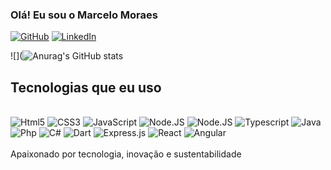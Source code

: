 ### Olá! Eu sou o Marcelo Moraes

[![GitHub](https://img.shields.io/badge/GitHub-100000?style=for-the-badge&logo=github&logoColor=white)](https://github.com/Marcelo-cod) [![LinkedIn](https://img.shields.io/badge/LinkedIn-0077B5?style=for-the-badge&logo=linkedin&logoColor=white)](https://www.linkedin.com/in/marcelodemoraes/)

![](![Anurag's GitHub stats](https://github-readme-stats.vercel.app/api?username=Marcelo-cod&icons=true&theme=radical)

## Tecnologias que eu uso

<div style="display: inline_block"><br>
    <img src="https://img.shields.io/badge/HTML5-E34F26?style=for-the-badge&logo=html5&logoColor=white" textalign= "center" alt="Html5"/>
    <img src="https://img.shields.io/badge/CSS3-1572B6?style=for-the-badge&logo=css3&logoColor=white" textalign= "center" alt="CSS3"/>
    <img src="https://img.shields.io/badge/JavaScript-F7DF1E?style=for-the-badge&logo=javascript&logoColor=black" textalign= "center" alt="JavaScript"/>
    <img src="https://img.shields.io/badge/Node.js-43853D?style=for-the-badge&logo=node.js&logoColor=white" textalign= "center" alt="Node.JS"/>
    <img src="https://img.shields.io/badge/TypeScript-007ACC?style=for-the-badge&logo=typescript&logoColor=white" textalign= "center" alt="Node.JS"/>
    <img src="https://img.shields.io/badge/Node.js-43853D?style=for-the-badge&logo=node.js&logoColor=white" textalign= "center" alt="Typescript"/>
    <img src="https://img.shields.io/badge/Java-ED8B00?style=for-the-badge&logo=java&logoColor=white" textalign= "center" alt="Java"/>
    <img src="https://img.shields.io/badge/PHP-777BB4?style=for-the-badge&logo=php&logoColor=white" textalign= "center" alt="Php"/>
    <img src="https://img.shields.io/badge/C%23-239120?style=for-the-badge&logo=c-sharp&logoColor=white" textalign= "center" alt="C#"/>
    <img src="https://img.shields.io/badge/Dart-0175C2?style=for-the-badge&logo=dart&logoColor=white" textalign= "center" alt="Dart"/>
    <img src="https://img.shields.io/badge/Express.js-404D59?style=for-the-badge" textalign= "center" alt="Express.js"/>
    <img src="https://img.shields.io/badge/React-20232A?style=for-the-badge&logo=react&logoColor=61DAFB" textalign= "center" alt="React"/>
    <img src="https://img.shields.io/badge/Angular-DD0031?style=for-the-badge&logo=angular&logoColor=white" textalign= "center" alt="Angular"/>
</div><br>
Apaixonado por tecnologia, inovação e sustentabilidade
